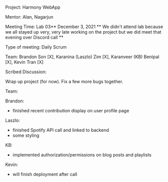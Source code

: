 Project: Harmony WebApp

Mentor: Alan, Nagarjun

Meeting Time: Lab 03** December 3, 2021
** We didn't attend lab because we all stayed up very, very late working on the project but we did meet that evening over Discord call **

Type of meeting: Daily Scrum

Team: Brandon Son [X], Karanina (Laszlo) Zim [X], Karanveer (KB) Benipal [X], Kevin Tran [X]

Scribed Discussion:

Wrap up project (for now). Fix a few more bugs together.

Team:

Brandon:
- finished recent contribution display on user profile page

Laszlo:
- finished Spotify API call and linked to backend
- some styling

KB:
- implemented authorization/permissions on blog posts and playlists

Kevin:
- will finish deployment after call
